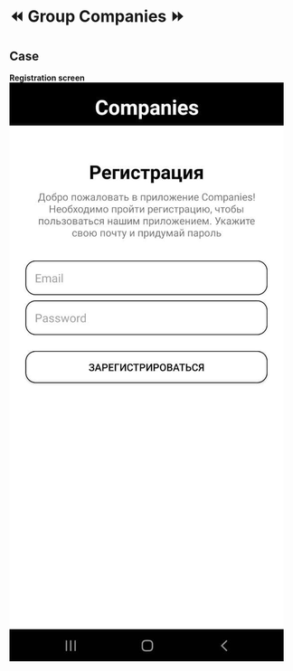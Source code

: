 # ⏪ **Group Companies** ⏩
## **Case**

**Registration screen**
![Reg Screen](https://github.com/Alex-tech-it/Android-EducationProjects/blob/main/Img/reg.jpg)
